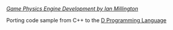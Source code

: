 [*Game Physics Engine Development by Ian Millington*](http://procyclone.com/)

Porting code sample from C++ to the [D Programming Language](http://dlang.org)

